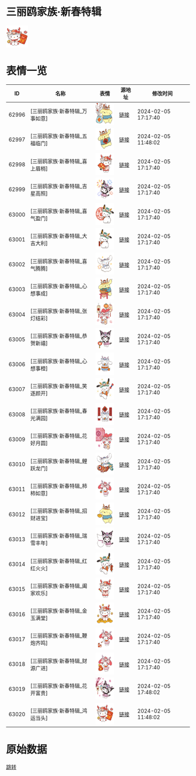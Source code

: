 # 三丽鸥家族·新春特辑

<img src="./cover.png" height="60" alt="cover" />

# 表情一览

|ID|名称|表情|源地址|修改时间|
|----|----|----|----|----|
|62996|[三丽鸥家族·新春特辑_万事如意]|<img src="./pic/062996_%5B三丽鸥家族·新春特辑_万事如意%5D.png" height="60" alt="万事如意"/>|[链接](https://i0.hdslb.com/bfs/garb/93a54ecaa9796b393e8610373272c9dad2e8880a.png)|2024-02-05 17:17:40|
|62997|[三丽鸥家族·新春特辑_五福临门]|<img src="./pic/062997_%5B三丽鸥家族·新春特辑_五福临门%5D.png" height="60" alt="五福临门"/>|[链接](https://i0.hdslb.com/bfs/garb/380d8e0f318bd58d8e4c4571fc8a112bd9c7e73f.png)|2024-02-05 11:48:02|
|62998|[三丽鸥家族·新春特辑_喜上眉梢]|<img src="./pic/062998_%5B三丽鸥家族·新春特辑_喜上眉梢%5D.png" height="60" alt="喜上眉梢"/>|[链接](https://i0.hdslb.com/bfs/garb/7a18981f93ca51179b9189700b58e8f4500c9b0f.png)|2024-02-05 17:17:40|
|62999|[三丽鸥家族·新春特辑_吉星高照]|<img src="./pic/062999_%5B三丽鸥家族·新春特辑_吉星高照%5D.png" height="60" alt="吉星高照"/>|[链接](https://i0.hdslb.com/bfs/garb/d3a7343910a68b379cd61944fc30d251b242f242.png)|2024-02-05 17:17:40|
|63000|[三丽鸥家族·新春特辑_喜气盈门]|<img src="./pic/063000_%5B三丽鸥家族·新春特辑_喜气盈门%5D.png" height="60" alt="喜气盈门"/>|[链接](https://i0.hdslb.com/bfs/garb/17dbc9654f56cd7bfbcfba82bb3e84780d4ed068.png)|2024-02-05 17:17:40|
|63001|[三丽鸥家族·新春特辑_大吉大利]|<img src="./pic/063001_%5B三丽鸥家族·新春特辑_大吉大利%5D.png" height="60" alt="大吉大利"/>|[链接](https://i0.hdslb.com/bfs/garb/8080ae32641b2ec23d91c6c5e27afd67803b00c5.png)|2024-02-05 17:17:40|
|63002|[三丽鸥家族·新春特辑_喜气腾腾]|<img src="./pic/063002_%5B三丽鸥家族·新春特辑_喜气腾腾%5D.png" height="60" alt="喜气腾腾"/>|[链接](https://i0.hdslb.com/bfs/garb/d6619b647fc3123c45dfbc5c4bc1ed899fc10a15.png)|2024-02-05 17:17:40|
|63003|[三丽鸥家族·新春特辑_心想事成]|<img src="./pic/063003_%5B三丽鸥家族·新春特辑_心想事成%5D.png" height="60" alt="心想事成"/>|[链接](https://i0.hdslb.com/bfs/garb/59f1bcd4848f111ede890d2af9d06043473bc5e6.png)|2024-02-05 17:17:40|
|63004|[三丽鸥家族·新春特辑_张灯结彩]|<img src="./pic/063004_%5B三丽鸥家族·新春特辑_张灯结彩%5D.png" height="60" alt="张灯结彩"/>|[链接](https://i0.hdslb.com/bfs/garb/aa3204ac4065c2e6e38ae8c9fef79e1420f39615.png)|2024-02-05 17:17:40|
|63005|[三丽鸥家族·新春特辑_恭贺新禧]|<img src="./pic/063005_%5B三丽鸥家族·新春特辑_恭贺新禧%5D.png" height="60" alt="恭贺新禧"/>|[链接](https://i0.hdslb.com/bfs/garb/b7f9e1e0e603dbe3e6d7584cf615aa6248773817.png)|2024-02-05 17:17:40|
|63006|[三丽鸥家族·新春特辑_心想事橙]|<img src="./pic/063006_%5B三丽鸥家族·新春特辑_心想事橙%5D.png" height="60" alt="心想事橙"/>|[链接](https://i0.hdslb.com/bfs/garb/7f3f569c17445426d3a17e9358af23615ab286a3.png)|2024-02-05 17:17:40|
|63007|[三丽鸥家族·新春特辑_笑逐颜开]|<img src="./pic/063007_%5B三丽鸥家族·新春特辑_笑逐颜开%5D.png" height="60" alt="笑逐颜开"/>|[链接](https://i0.hdslb.com/bfs/garb/aa68da3a48ed4c40db892c5633495fd0c7c5d801.png)|2024-02-05 17:17:40|
|63008|[三丽鸥家族·新春特辑_春光满园]|<img src="./pic/063008_%5B三丽鸥家族·新春特辑_春光满园%5D.png" height="60" alt="春光满园"/>|[链接](https://i0.hdslb.com/bfs/garb/cf2fc90d0cc8c1ec1772688c785cfc4b48f71f05.png)|2024-02-05 17:17:40|
|63009|[三丽鸥家族·新春特辑_花好月圆]|<img src="./pic/063009_%5B三丽鸥家族·新春特辑_花好月圆%5D.png" height="60" alt="花好月圆"/>|[链接](https://i0.hdslb.com/bfs/garb/a4a81856841b99e5c5ea45aa76372fec12b4c6ba.png)|2024-02-05 17:17:40|
|63010|[三丽鸥家族·新春特辑_鲤跃龙门]|<img src="./pic/063010_%5B三丽鸥家族·新春特辑_鲤跃龙门%5D.png" height="60" alt="鲤跃龙门"/>|[链接](https://i0.hdslb.com/bfs/garb/32179fc81872c08315b47467c74d52131811308f.png)|2024-02-05 17:17:40|
|63011|[三丽鸥家族·新春特辑_柿柿如意]|<img src="./pic/063011_%5B三丽鸥家族·新春特辑_柿柿如意%5D.png" height="60" alt="柿柿如意"/>|[链接](https://i0.hdslb.com/bfs/garb/2cddc13fdf3459e04e40f993e859a9e0769bc409.png)|2024-02-05 17:17:40|
|63012|[三丽鸥家族·新春特辑_招财进宝]|<img src="./pic/063012_%5B三丽鸥家族·新春特辑_招财进宝%5D.png" height="60" alt="招财进宝"/>|[链接](https://i0.hdslb.com/bfs/garb/4d41d919e5f15b0a31096d844e53a49315bde9bc.png)|2024-02-05 17:17:40|
|63013|[三丽鸥家族·新春特辑_瑞雪丰年]|<img src="./pic/063013_%5B三丽鸥家族·新春特辑_瑞雪丰年%5D.png" height="60" alt="瑞雪丰年"/>|[链接](https://i0.hdslb.com/bfs/garb/b448b02a9f581b2bc9834bf1ae607da23726c9cb.png)|2024-02-05 17:17:40|
|63014|[三丽鸥家族·新春特辑_红红火火]|<img src="./pic/063014_%5B三丽鸥家族·新春特辑_红红火火%5D.png" height="60" alt="红红火火"/>|[链接](https://i0.hdslb.com/bfs/garb/4450c7747837cdbb18cd01b45f806e7ece57f30b.png)|2024-02-05 17:17:40|
|63015|[三丽鸥家族·新春特辑_阖家欢乐]|<img src="./pic/063015_%5B三丽鸥家族·新春特辑_阖家欢乐%5D.png" height="60" alt="阖家欢乐"/>|[链接](https://i0.hdslb.com/bfs/garb/7e681998e88c32e762b93ac85d006aee2ad192a0.png)|2024-02-05 17:17:40|
|63016|[三丽鸥家族·新春特辑_金玉满堂]|<img src="./pic/063016_%5B三丽鸥家族·新春特辑_金玉满堂%5D.png" height="60" alt="金玉满堂"/>|[链接](https://i0.hdslb.com/bfs/garb/5964416c73b3aa7c3cb3cc1c6c553680f1afaf83.png)|2024-02-05 17:17:40|
|63017|[三丽鸥家族·新春特辑_鞭炮齐鸣]|<img src="./pic/063017_%5B三丽鸥家族·新春特辑_鞭炮齐鸣%5D.png" height="60" alt="鞭炮齐鸣"/>|[链接](https://i0.hdslb.com/bfs/garb/8c792a1bdc9c1ddfbe6a7950593e439b04add28c.png)|2024-02-05 17:17:40|
|63018|[三丽鸥家族·新春特辑_财源广进]|<img src="./pic/063018_%5B三丽鸥家族·新春特辑_财源广进%5D.png" height="60" alt="财源广进"/>|[链接](https://i0.hdslb.com/bfs/garb/f7ec75bd90d52a327d75818d939ba03e15cc8694.png)|2024-02-05 17:17:40|
|63019|[三丽鸥家族·新春特辑_花开富贵]|<img src="./pic/063019_%5B三丽鸥家族·新春特辑_花开富贵%5D.png" height="60" alt="花开富贵"/>|[链接](https://i0.hdslb.com/bfs/garb/5e2a755bf2121a043181ce987274405e9f33f4f0.png)|2024-02-05 17:48:02|
|63020|[三丽鸥家族·新春特辑_鸿运当头]|<img src="./pic/063020_%5B三丽鸥家族·新春特辑_鸿运当头%5D.png" height="60" alt="鸿运当头"/>|[链接](https://i0.hdslb.com/bfs/garb/5ac16f64a5aeab69427ff454642ddf3861847571.png)|2024-02-05 11:48:02|

# 原始数据

[跳转](./raw.json)


